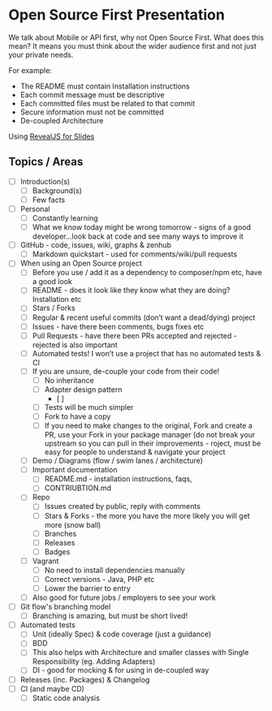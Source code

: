 # Open Source First Presentation

We talk about Mobile or API first, why not Open Source First. What does this mean? It means you must think about the wider audience first and not just your private needs.

For example:
* The README must contain Installation instructions
* Each commit message must be descriptive
* Each committed files must be related to that commit
* Secure information must not be committed 
* De-coupled Architecture

Using [RevealJS for Slides](https://github.com/hakimel/reveal.js)

## Topics /  Areas

- [ ] Introduction(s)
    - [ ] Background(s)
    - [ ] Few facts
- [ ] Personal
    - [ ] Constantly learning
    - [ ] What we know today might be wrong tomorrow - signs of a good developer...look back at code and see many ways to improve it
- [ ] GitHub - code, issues, wiki, graphs & zenhub
    - [ ] Markdown quickstart - used for comments/wiki/pull requests
- [ ] When using an Open Source project
    - [ ] Before you use / add it as a dependency to composer/npm etc, have a good look
    - [ ] README - does it look like they know what they are doing? Installation etc
    - [ ] Stars / Forks
    - [ ] Regular & recent useful commits (don’t want a dead/dying) project
    - [ ] Issues - have there been comments, bugs fixes etc
    - [ ] Pull Requests - have there been PRs accepted and rejected - rejected is also important
    - [ ] Automated tests! I won’t use a project that has no automated tests & CI
    - [ ] If you are unsure, de-couple your code from their code!
        - [ ] No inheritance
        - [ ] Adapter design pattern
            - [ ] 
        - [ ] Tests will be much simpler
        - [ ] Fork to have a copy
        - [ ] If you need to make changes to the original, Fork and create a PR, use your Fork in your package manager (do not break your upstream so you can pull in their improvements - roject, must be easy for people to understand & navigate your project
    - [ ] Demo / Diagrams (flow / swim lanes / architecture)
    - [ ] Important documentation
        - [ ] README.md - installation instructions, faqs,
        - [ ] CONTRIUBTION.md
    - [ ] Repo
        - [ ] Issues created by public, reply with comments
        - [ ] Stars & Forks - the more you have the more likely you will get more (snow ball)
        - [ ] Branches
        - [ ] Releases
        - [ ] Badges
    - [ ] Vagrant
        - [ ] No need to install dependencies manually
        - [ ] Correct versions - Java, PHP etc
        - [ ] Lower the barrier to entry
    - [ ] Also good for future jobs / employers to see your work
- [ ] Git flow's branching model
    - [ ] Branching is amazing, but must be short lived!
- [ ] Automated tests
    - [ ] Unit (ideally Spec) & code coverage (just a guidance)
    - [ ] BDD
    - [ ] This also helps with Architecture and smaller classes with Single Responsibility (eg. Adding Adapters)
    - [ ] DI - good for mocking & for using in de-coupled way
- [ ] Releases (inc. Packages) & Changelog
- [ ] CI (and maybe CD)
    - [ ] Static code analysis
